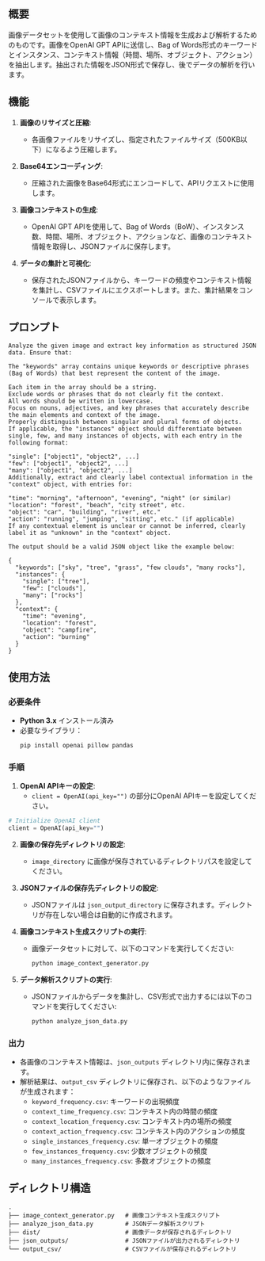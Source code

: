 ## 概要
画像データセットを使用して画像のコンテキスト情報を生成および解析するためのものです。画像をOpenAI GPT APIに送信し、Bag of Words形式のキーワードとインスタンス、コンテキスト情報（時間、場所、オブジェクト、アクション）を抽出します。抽出された情報をJSON形式で保存し、後でデータの解析を行います。

## 機能

1. **画像のリサイズと圧縮**:
   - 各画像ファイルをリサイズし、指定されたファイルサイズ（500KB以下）になるよう圧縮します。

2. **Base64エンコーディング**:
   - 圧縮された画像をBase64形式にエンコードして、APIリクエストに使用します。

3. **画像コンテキストの生成**:
   - OpenAI GPT APIを使用して、Bag of Words（BoW）、インスタンス数、時間、場所、オブジェクト、アクションなど、画像のコンテキスト情報を取得し、JSONファイルに保存します。

4. **データの集計と可視化**:
   - 保存されたJSONファイルから、キーワードの頻度やコンテキスト情報を集計し、CSVファイルにエクスポートします。また、集計結果をコンソールで表示します。

## プロンプト
```
Analyze the given image and extract key information as structured JSON data. Ensure that:

The "keywords" array contains unique keywords or descriptive phrases (Bag of Words) that best represent the content of the image.

Each item in the array should be a string.
Exclude words or phrases that do not clearly fit the context.
All words should be written in lowercase.
Focus on nouns, adjectives, and key phrases that accurately describe the main elements and context of the image.
Properly distinguish between singular and plural forms of objects.
If applicable, the "instances" object should differentiate between single, few, and many instances of objects, with each entry in the following format:

"single": ["object1", "object2", ...]
"few": ["object1", "object2", ...]
"many": ["object1", "object2", ...]
Additionally, extract and clearly label contextual information in the "context" object, with entries for:

"time": "morning", "afternoon", "evening", "night" (or similar)
"location": "forest", "beach", "city street", etc.
"object": "car", "building", "river", etc."
"action": "running", "jumping", "sitting", etc." (if applicable)
If any contextual element is unclear or cannot be inferred, clearly label it as "unknown" in the "context" object.

The output should be a valid JSON object like the example below:

{
  "keywords": ["sky", "tree", "grass", "few clouds", "many rocks"],
  "instances": {
    "single": ["tree"],
    "few": ["clouds"],
    "many": ["rocks"]
  },
  "context": {
    "time": "evening",
    "location": "forest",
    "object": "campfire",
    "action": "burning"
  }
}

```
## 使用方法

### 必要条件

- **Python 3.x** インストール済み
- 必要なライブラリ：
  ```bash
  pip install openai pillow pandas
  ```

### 手順

1. **OpenAI APIキーの設定**:
   - `client = OpenAI(api_key="")` の部分にOpenAI APIキーを設定してください。
 ```python
# Initialize OpenAI client
client = OpenAI(api_key="")
 ```
2. **画像の保存先ディレクトリの設定**:
   - `image_directory` に画像が保存されているディレクトリパスを設定してください。

3. **JSONファイルの保存先ディレクトリの設定**:
   - JSONファイルは `json_output_directory` に保存されます。ディレクトリが存在しない場合は自動的に作成されます。

4. **画像コンテキスト生成スクリプトの実行**:
   - 画像データセットに対して、以下のコマンドを実行してください:
     ```bash
     python image_context_generator.py
     ```

5. **データ解析スクリプトの実行**:
   - JSONファイルからデータを集計し、CSV形式で出力するには以下のコマンドを実行してください:
     ```bash
     python analyze_json_data.py
     ```

### 出力

- 各画像のコンテキスト情報は、`json_outputs` ディレクトリ内に保存されます。
- 解析結果は、`output_csv` ディレクトリに保存され、以下のようなファイルが生成されます：
  - `keyword_frequency.csv`: キーワードの出現頻度
  - `context_time_frequency.csv`: コンテキスト内の時間の頻度
  - `context_location_frequency.csv`: コンテキスト内の場所の頻度
  - `context_action_frequency.csv`: コンテキスト内のアクションの頻度
  - `single_instances_frequency.csv`: 単一オブジェクトの頻度
  - `few_instances_frequency.csv`: 少数オブジェクトの頻度
  - `many_instances_frequency.csv`: 多数オブジェクトの頻度

## ディレクトリ構造

```
.
├── image_context_generator.py   # 画像コンテキスト生成スクリプト
├── analyze_json_data.py         # JSONデータ解析スクリプト
├── dist/                        # 画像データが保存されるディレクトリ
├── json_outputs/                # JSONファイルが出力されるディレクトリ
└── output_csv/                  # CSVファイルが保存されるディレクトリ
```

